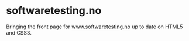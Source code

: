 # softwaretesting.no
Bringing the front page for www.softwaretesting.no up to date on HTML5 and CSS3.
